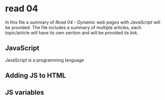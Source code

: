 # read 04 
In this file a summary of *Read 04 - Dynamic web pages with JavaScript* will be provided. The file includes a summary of multiple articles, each topic/article will have its own section and will be provided its link. 

## JavaScript
JavaScript is a programming language 
## Adding JS to HTML 

## JS variables 